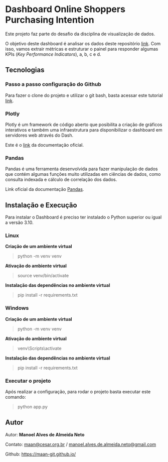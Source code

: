 # Dashboard Online Shoppers Purchasing Intention

Este projeto faz parte do desafio da disciplina de visualização de dados.

O objetivo deste dashboard é analisar os dados deste repositório [link](https://archive.ics.uci.edu/dataset/468/online+shoppers+purchasing+intention+dataset). Com isso, vamos extrair métricas e estruturar o painel para responder algumas KPIs (<i>Key Performance Indicators</i>), a, b, c e d.

## Tecnologias

### Passo a passo configuração do Github

Para fazer o clone do projeto e utilizar o git bash, basta acessar este tutorial [link](https://phoenixnap.com/kb/git-clone-ssh).

### Plotly

Plotly é um framework de código aberto que posibilita a criação de gráficos interativos e também uma infraestrutura para disponibilizar o dashboard em servidores web através do Dash. 

Este é o [link](https://dash.plotly.com/) da documentação oficial.


### Pandas
Pandas é uma ferramenta desenvolvida para fazer manipulação de dados que contém algumas funções muito utilizadas em ciências de dados, como consulta indexada e cálculo de correlação dos dados.

Link oficial da documentação [Pandas](https://pandas.pydata.org/).

## Instalação e Execução

Para instalar o Dashboard é preciso ter instalado o Python superior ou igual a versão 3.10.

### Linux

<b>Criação de um ambiente virtual</b>
> python -m venv venv

<b>Ativação do ambiente virtual</b>
> source venv/bin/activate

<b>Instalação das dependências no ambiente virtual</b>
> pip install -r requirements.txt


### Windows

<b>Criação de um ambiente virtual</b>
> python -m venv venv

<b>Ativação do ambiente virtual</b>
> venv\Scripts\activate

<b>Instalação das dependências no ambiente virtual</b>
> pip install -r requirements.txt

### Executar o projeto

Após realizar a configuração, para rodar o projeto basta executar este comando:

> python app.py


## Autor
Autor: <b>Manoel Alves de Almeida Neto</b>

Contato: maan@cesar.org.br / manoel.alves.de.almeida.neto@gmail.com

Github: https://maan-git.github.io/
